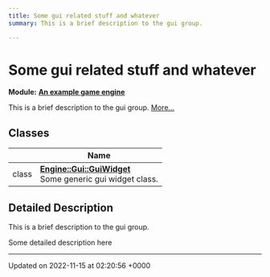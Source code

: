 ```yaml
---
title: Some gui related stuff and whatever
summary: This is a brief description to the gui group. 

---
```


# Some gui related stuff and whatever

**Module:** **[An example game engine](/modules/group__Engine.md)**

This is a brief description to the gui group.  [More...](#detailed-description)

## Classes

|                | Name           |
| -------------- | -------------- |
| class | **[Engine::Gui::GuiWidget](/classes/classEngine_1_1Gui_1_1GuiWidget.md)** <br>Some generic gui widget class.  |

## Detailed Description

This is a brief description to the gui group. 

Some detailed description here 






-------------------------------

Updated on 2022-11-15 at 02:20:56 +0000